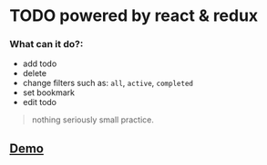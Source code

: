 # TODO powered by react & redux
### What can it do?:
  * add todo
  * delete 
  * change filters such as: `all`, `active`, `completed`
  * set bookmark
  * edit todo

> nothing seriously small practice.
## [Demo](https://danight.github.io/projects/todo/production/index.html)
